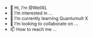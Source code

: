 - 👋 Hi, I’m @WellXL
- 👀 I’m interested in ...
- 🌱 I’m currently learning Quantumult X
- 💞️ I’m looking to collaborate on ...
- 📫 How to reach me ...

<!---
WellXL/WellXL is a ✨ special ✨ repository because its `README.md` (this file) appears on your GitHub profile.
You can click the Preview link to take a look at your changes.
--->
